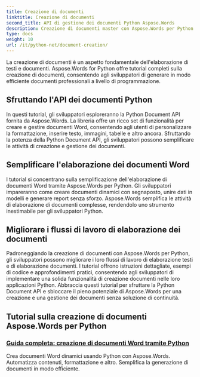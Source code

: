 ```yaml
---
title: Creazione di documenti
linktitle: Creazione di documenti
second_title: API di gestione dei documenti Python Aspose.Words
description: Creazione di documenti master con Aspose.Words per Python. Crea documenti dinamici, personalizza la formattazione e semplifica l'elaborazione dei documenti Word.
type: docs
weight: 10
url: /it/python-net/document-creation/
---
```


La creazione di documenti è un aspetto fondamentale dell'elaborazione di testi e documenti. Aspose.Words for Python offre tutorial completi sulla creazione di documenti, consentendo agli sviluppatori di generare in modo efficiente documenti professionali a livello di programmazione.

## Sfruttando l'API dei documenti Python

In questi tutorial, gli sviluppatori esploreranno la Python Document API fornita da Aspose.Words. La libreria offre un ricco set di funzionalità per creare e gestire documenti Word, consentendo agli utenti di personalizzare la formattazione, inserire testo, immagini, tabelle e altro ancora. Sfruttando la potenza della Python Document API, gli sviluppatori possono semplificare le attività di creazione e gestione dei documenti.

## Semplificare l'elaborazione dei documenti Word

I tutorial si concentrano sulla semplificazione dell'elaborazione di documenti Word tramite Aspose.Words per Python. Gli sviluppatori impareranno come creare documenti dinamici con segnaposto, unire dati in modelli e generare report senza sforzo. Aspose.Words semplifica le attività di elaborazione di documenti complesse, rendendolo uno strumento inestimabile per gli sviluppatori Python.

## Migliorare i flussi di lavoro di elaborazione dei documenti

Padroneggiando la creazione di documenti con Aspose.Words per Python, gli sviluppatori possono migliorare i loro flussi di lavoro di elaborazione testi e di elaborazione documenti. I tutorial offrono istruzioni dettagliate, esempi di codice e approfondimenti pratici, consentendo agli sviluppatori di implementare una solida funzionalità di creazione documenti nelle loro applicazioni Python. Abbraccia questi tutorial per sfruttare la Python Document API e sbloccare il pieno potenziale di Aspose.Words per una creazione e una gestione dei documenti senza soluzione di continuità.

## Tutorial sulla creazione di documenti Aspose.Words per Python
### [Guida completa: creazione di documenti Word tramite Python](./creating-word-documents-using-python/)
Crea documenti Word dinamici usando Python con Aspose.Words. Automatizza contenuti, formattazione e altro. Semplifica la generazione di documenti in modo efficiente.